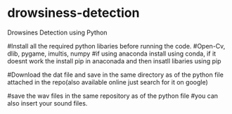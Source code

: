 # drowsiness-detection
Drowsines Detection using Python


#Install all the required python libaries before running the code.
#Open-Cv,  dlib, pygame, imultis, numpy
#if using anaconda install using conda, if it doesnt work the install pip in anaconada and then insatll libaries using pip

#Download the dat file and save in the same directory as of the python file attached in the repo(also available online just search for it on google)

#save the wav files in the same repository as of the python file
#you can also insert your sound files.

